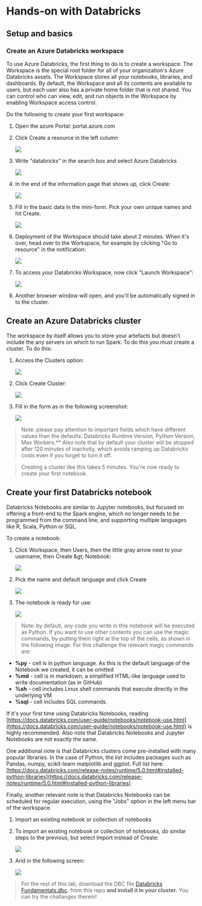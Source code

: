 # Hands-on with Databricks

## Setup and basics

### Create an Azure Databricks workspace

To use Azure Databricks, the first thing to do is to create a workspace. The Workspace is the special root folder for all of your organization&#39;s Azure Databricks assets. The Workspace stores all your notebooks, libraries, and dashboards. By default, the Workspace and all its contents are available to users, but each user also has a private home folder that is not shared. You can control who can view, edit, and run objects in the Workspace by enabling Workspace access control.

Do the following to create your first workspace:

1. Open the azure Portal: portal.azure.com
1. Click Create a resource in the left column

 	![](./images/img1.png)


1. Write &quot;databricks&quot; in the search box and select Azure Databricks


	![](./images/img2.png)


1. In the end of the information page that shows up, click Create:


	![](./images/img3.png)


1. Fill in the basic data in the mini-form. Pick your own unique names and hit Create.

	![](./images/img4.png)

1. Deployment of the Workspace should take about 2 minutes. When it&#39;s over, head over to the Workspace, for example by clicking &quot;Go to resource&quot; in the notification:


	![](./images/img5.png)

1. To access your Databricks Workspace, now click &quot;Launch Workspace&quot;:


	![](./images/img6.png)

1. Another browser window will open, and you&#39;ll be automatically signed in to the cluster.

## Create an Azure Databricks cluster

The workspace by itself allows you to store your artefacts but doesn&#39;t include the any servers on which to run Spark. To do this you must create a cluster. To do this:

1. Access the Clusters option:


	![](./images/img7.png)


1. Click Create Cluster:
 
	![](./images/img8.png)

1. Fill in the form as in the following screenshot:
 
	![](./images/img9.png)

> Note: please pay attention to important fields which have different values than the defaults: Databricks Runtime Version, Python Version, Max Workers.**
Also note that by default your cluster will be stopped after 120 minutes of inactivity, which avoids ramping up Databricks costs even if you forget to turn it off.

> Creating a cluster like this takes 5 minutes. You&#39;re now ready to create your first notebook.

## Create your first Databricks notebook

Databricks Notebooks are similar to Jupyter notebooks, but focused on offering a front-end to the Spark engine, which no longer needs to be programmed from the command line, and supporting multiple languages like R, Scala, Python or SQL.

To create a notebook:


1. Click Workspace, then Users, then the little gray arrow next to your username, then Create \&gt; Notebook:
 
	![](./images/img10.png)

1. Pick the name and default language and click Create

	![](./images/img11.png)

1. The notebook is ready for use:

	![](./images/img12.png)

> Note: by default, any code you write in this notebook will be executed as Python. If you want to use other contents you can use the magic commands, by putting them right at the top of the cells, as shown in the following image. For this challenge the relevant magic commands are:

- **%py** - cell is in python language. As this is the default language of the Notebook we created, it can be omitted
- **%md** - cell is in markdown, a simplified HTML-like language used to write documentation (as in GitHub)
- **%sh**  - cell includes Linux shell commands that execute directly in the underlying VM
- **%sql** - cell includes SQL commands.

If it&#39;s your first time using Databricks Notebooks, reading [https://docs.databricks.com/user-guide/notebooks/notebook-use.html](https://docs.databricks.com/user-guide/notebooks/notebook-use.html) is highly recommended. Also note that Databricks Notebooks and Jupyter Notebooks are not exactly the same.


One additional note is that Databricks clusters come pre-installed with many popular libraries. In the case of Python, the list includes packages such as Pandas, numpy, scikit-learn matplotlib and ggplot. Full list here: [https://docs.databricks.com/release-notes/runtime/5.0.html#installed-python-libraries](https://docs.databricks.com/release-notes/runtime/5.0.html#installed-python-libraries)

Finally, another relevant note is that Databricks Notebooks can be scheduled for regular execution, using the &quot;Jobs&quot; option in the left menu bar of the workspace.

1. Import an existing notebook or collection of notebooks


1. To import an existing notebook or collection of notebooks, do similar steps to the previous, but select Import instead of Create:
 
	![](./images/img14.png)

1. And in the following screen:
 
	![](./images/img15.png)


> For the rest of this lab, download the DBC file [Databricks Fundamentals.dbc](<https://github.com/TheovanKraay/databricks-lab/raw/master/Databricks%20Fundamentals.dbc>). from this repo **and install it in your cluster.** You can try the challanges therein!
